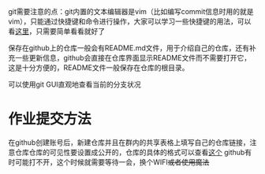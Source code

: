 git需要注意的点：git内置的文本编辑器是vim（比如编写commit信息时用的就是vim），只能通过快捷键和命令进行操作，大家可以学习一些快捷键的用法，可以看[这里](https://blog.csdn.net/ch_improve/article/details/88706714)，只需要简单看看就好了

保存在github上的仓库一般会有README.md文件，用于介绍自己的仓库，还有补充一些更新信息，github会直接在仓库界面显示README文件而不需要打开它，这是十分方便的，README文件一般保存在仓库的根目录。

可以使用git GUI直观地查看当前的分支状况

# 作业提交方法

在github创建账号后，新建仓库并且在群内的共享表格上填写自己的仓库链接，注意仓库仓库的可见性要设置成公开的，仓库的具体的格式可以查看[这个](https://github.com/582864732/DynamicX_xxx)
github有时可能打不开，这个时候就需要等待一会，换个WIFI~~或者使用魔法~~